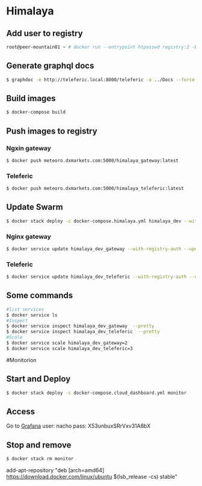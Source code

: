 # Himalaya
## Add user to registry
```bash
root@peer-mountain01 ~ # docker run --entrypoint htpasswd registry:2 -Bbn user pass >> /opt/registry/auth/htpasswd
```
## Generate graphql docs
```bash
$ graphdoc -e http://teleferic.local:8000/teleferic -o ../Docs --force
```
## Build images
```bash
$ docker-compose build
```
## Push images to registry
### Ngxin gateway
```bash
$ docker push meteoro.dxmarkets.com:5000/himalaya_gateway:latest
```
### Teleferic
```bash
$ docker push meteoro.dxmarkets.com:5000/himalaya_teleferic:latest
```
## Update Swarm
```bash
$ docker stack deploy -c docker-compose.himalaya.yml himalaya_dev --with-registry-auth
```
### Nginx gateway
```bash
$ docker service update himalaya_dev_gateway --with-registry-auth --update-order start-first --detach=false
```
### Teleferic
```bash
$ docker service update himalaya_dev_teleferic --with-registry-auth --update-order start-first --detach=false
```

## Some commands
```bash
#list services
$ docker service ls
#Inspect
$ docker service inspect himalaya_dev_gateway  --pretty
$ docker service inspect himalaya_dev_teleferic  --pretty
#Scale
$ docker service scale himalaya_dev_gateway=2
$ docker service scale himalaya_dev_teleferic=3
```

#Monitorion
## Start and Deploy
```bash
$ docker stack deploy -c docker-compose.cloud_dashboard.yml monitor
```
## Access
Go to [Grafana](http://94.130.38.47:8443)
user: nacho
pass: X53unbuxSRrVxv31A8bX
## Stop and remove
```bash
$ docker stack rm monitor
```


add-apt-repository "deb [arch=amd64] https://download.docker.com/linux/ubuntu $(lsb_release -cs) stable"